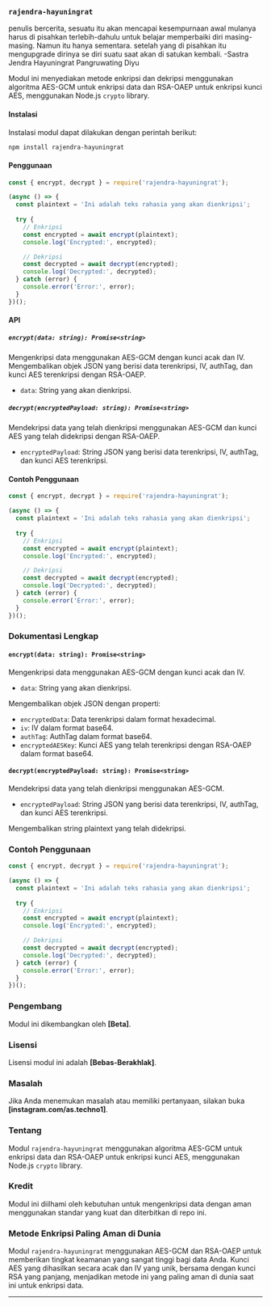 ### `rajendra-hayuningrat`
penulis bercerita, sesuatu itu akan mencapai kesempurnaan awal mulanya harus di pisahkan terlebih-dahulu untuk belajar memperbaiki diri masing-masing. Namun itu hanya sementara. setelah yang di pisahkan itu mengupgrade dirinya se diri suatu saat akan di satukan kembali. -Sastra Jendra Hayuningrat Pangruwating Diyu

Modul ini menyediakan metode enkripsi dan dekripsi menggunakan algoritma AES-GCM untuk enkripsi data dan RSA-OAEP untuk enkripsi kunci AES, menggunakan Node.js `crypto` library.

#### Instalasi

Instalasi modul dapat dilakukan dengan perintah berikut:

```bash
npm install rajendra-hayuningrat
```

#### Penggunaan

```javascript
const { encrypt, decrypt } = require('rajendra-hayuningrat');

(async () => {
  const plaintext = 'Ini adalah teks rahasia yang akan dienkripsi';
  
  try {
    // Enkripsi
    const encrypted = await encrypt(plaintext);
    console.log('Encrypted:', encrypted);

    // Dekripsi
    const decrypted = await decrypt(encrypted);
    console.log('Decrypted:', decrypted);
  } catch (error) {
    console.error('Error:', error);
  }
})();
```

#### API

##### `encrypt(data: string): Promise<string>`

Mengenkripsi data menggunakan AES-GCM dengan kunci acak dan IV. Mengembalikan objek JSON yang berisi data terenkripsi, IV, authTag, dan kunci AES terenkripsi dengan RSA-OAEP.

- `data`: String yang akan dienkripsi.

##### `decrypt(encryptedPayload: string): Promise<string>`

Mendekripsi data yang telah dienkripsi menggunakan AES-GCM dan kunci AES yang telah didekripsi dengan RSA-OAEP.

- `encryptedPayload`: String JSON yang berisi data terenkripsi, IV, authTag, dan kunci AES terenkripsi.

#### Contoh Penggunaan

```javascript
const { encrypt, decrypt } = require('rajendra-hayuningrat');

(async () => {
  const plaintext = 'Ini adalah teks rahasia yang akan dienkripsi';
  
  try {
    // Enkripsi
    const encrypted = await encrypt(plaintext);
    console.log('Encrypted:', encrypted);

    // Dekripsi
    const decrypted = await decrypt(encrypted);
    console.log('Decrypted:', decrypted);
  } catch (error) {
    console.error('Error:', error);
  }
})();
```

### Dokumentasi Lengkap

#### `encrypt(data: string): Promise<string>`

Mengenkripsi data menggunakan AES-GCM dengan kunci acak dan IV.

- `data`: String yang akan dienkripsi.

Mengembalikan objek JSON dengan properti:

- `encryptedData`: Data terenkripsi dalam format hexadecimal.
- `iv`: IV dalam format base64.
- `authTag`: AuthTag dalam format base64.
- `encryptedAESKey`: Kunci AES yang telah terenkripsi dengan RSA-OAEP dalam format base64.

#### `decrypt(encryptedPayload: string): Promise<string>`

Mendekripsi data yang telah dienkripsi menggunakan AES-GCM.

- `encryptedPayload`: String JSON yang berisi data terenkripsi, IV, authTag, dan kunci AES terenkripsi.

Mengembalikan string plaintext yang telah didekripsi.

### Contoh Penggunaan

```javascript
const { encrypt, decrypt } = require('rajendra-hayuningrat');

(async () => {
  const plaintext = 'Ini adalah teks rahasia yang akan dienkripsi';
  
  try {
    // Enkripsi
    const encrypted = await encrypt(plaintext);
    console.log('Encrypted:', encrypted);

    // Dekripsi
    const decrypted = await decrypt(encrypted);
    console.log('Decrypted:', decrypted);
  } catch (error) {
    console.error('Error:', error);
  }
})();
```

### Pengembang

Modul ini dikembangkan oleh **[Beta]**.

### Lisensi

Lisensi modul ini adalah **[Bebas-Berakhlak]**.

### Masalah

Jika Anda menemukan masalah atau memiliki pertanyaan, silakan buka **[instagram.com/as.techno1]**.

### Tentang

Modul `rajendra-hayuningrat` menggunakan algoritma AES-GCM untuk enkripsi data dan RSA-OAEP untuk enkripsi kunci AES, menggunakan Node.js `crypto` library.

### Kredit

Modul ini diilhami oleh kebutuhan untuk mengenkripsi data dengan aman menggunakan standar yang kuat dan diterbitkan di repo ini.

### Metode Enkripsi Paling Aman di Dunia

Modul `rajendra-hayuningrat` menggunakan AES-GCM dan RSA-OAEP untuk memberikan tingkat keamanan yang sangat tinggi bagi data Anda. Kunci AES yang dihasilkan secara acak dan IV yang unik, bersama dengan kunci RSA yang panjang, menjadikan metode ini yang paling aman di dunia saat ini untuk enkripsi data.

---
